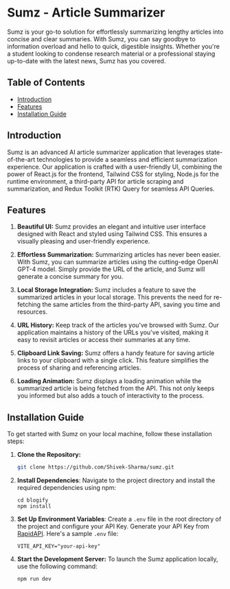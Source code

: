 # Sumz - Article Summarizer

Sumz is your go-to solution for effortlessly summarizing lengthy articles into concise and clear summaries. With Sumz, you can say goodbye to information overload and hello to quick, digestible insights. Whether you're a student looking to condense research material or a professional staying up-to-date with the latest news, Sumz has you covered.

## Table of Contents

- [Introduction](#introduction)
- [Features](#features)
- [Installation Guide](#installation-guide)

## Introduction

Sumz is an advanced AI article summarizer application that leverages state-of-the-art technologies to provide a seamless and efficient summarization experience. Our application is crafted with a user-friendly UI, combining the power of React.js for the frontend, Tailwind CSS for styling, Node.js for the runtime environment, a third-party API for article scraping and summarization, and Redux Toolkit (RTK) Query for seamless API Queries.

## Features

1. **Beautiful UI:** Sumz provides an elegant and intuitive user interface designed with React and styled using Tailwind CSS. This ensures a visually pleasing and user-friendly experience.

2. **Effortless Summarization:** Summarizing articles has never been easier. With Sumz, you can summarize articles using the cutting-edge OpenAI GPT-4 model. Simply provide the URL of the article, and Sumz will generate a concise summary for you.

3. **Local Storage Integration:** Sumz includes a feature to save the summarized articles in your local storage. This prevents the need for re-fetching the same articles from the third-party API, saving you time and resources.

4. **URL History:** Keep track of the articles you've browsed with Sumz. Our application maintains a history of the URLs you've visited, making it easy to revisit articles or access their summaries at any time.

5. **Clipboard Link Saving:** Sumz offers a handy feature for saving article links to your clipboard with a single click. This feature simplifies the process of sharing and referencing articles.

6. **Loading Animation:** Sumz displays a loading animation while the summarized article is being fetched from the API. This not only keeps you informed but also adds a touch of interactivity to the process.

## Installation Guide

To get started with Sumz on your local machine, follow these installation steps:

1. **Clone the Repository:**
   ```bash
   git clone https://github.com/Shivek-Sharma/sumz.git
   ```

2. **Install Dependencies**: Navigate to the project directory and install the required dependencies using npm:

   ```
   cd blogify
   npm install
   ```

3. **Set Up Environment Variables**: Create a `.env` file in the root directory of the project and configure your API Key. Generate your API Key from [RapidAPI](https://rapidapi.com/restyler/api/article-extractor-and-summarizer). Here's a sample `.env` file:

   ```
   VITE_API_KEY="your-api-key"
   ```

4. **Start the Development Server:**
   To launch the Sumz application locally, use the following command:
   ```bash
   npm run dev
   ```